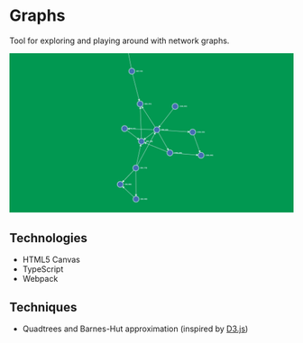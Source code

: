 # Graphs

Tool for exploring and playing around with network graphs.

[![](readme/screenshot.png)](https://aa-graphs.herokuapp.com/)

## Technologies

- HTML5 Canvas
- TypeScript
- Webpack

## Techniques

- Quadtrees and Barnes-Hut approximation (inspired by [D3.js](https://github.com/d3/d3-force#many-body))
